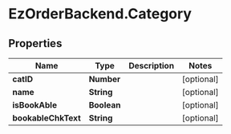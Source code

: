 # EzOrderBackend.Category

## Properties
Name | Type | Description | Notes
------------ | ------------- | ------------- | -------------
**catID** | **Number** |  | [optional] 
**name** | **String** |  | [optional] 
**isBookAble** | **Boolean** |  | [optional] 
**bookableChkText** | **String** |  | [optional] 


